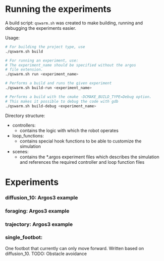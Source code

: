 # Running the experiments

A build script: ```qswarm.sh``` was created to make building, running and debugging the experiments easier.

Usage:
```bash
# For building the project type, use
./qswarm.sh build

# For running an experiment, use:
# The experiment_name should be specified without the argos
# file extension.
./qswarm.sh run <experiment_name>

# Performs a build and runs the given experiment
./qswarm.sh build-run <experiment_name>

# Performs a build with the cmake -DCMAKE_BUILD_TYPE=Debug option.
# This makes it possible to debug the code with gdb
./qswarm.sh build-debug <experiment_name> 
```

Directory structure:

 - controllers: 
    - contains the logic with which the robot operates
 - loop_functions: 
    - contains special hook functions to be able to customize the simulation
 - scenes: 
    - contains the *.argos experiment files which describes the simulation and references the required controller and loop function files

# Experiments

### diffusion_10: Argos3 example
### foraging: Argos3 example
### trajectory: Argos3 example
### single_footbot: 
One footbot that currently can only move forward. Written based on diffusion_10.
TODO: Obstacle avoidance